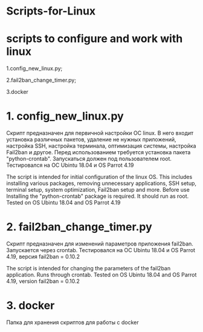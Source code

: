 # Scripts-for-Linux
# scripts to configure and work with linux

1.config_new_linux.py;

2.fail2ban_change_timer.py;

3.docker

# 1. config_new_linux.py
  Скрипт предназначен для первичной настройки ОС linux. В него входит установка различных пакетов, удаление
не нужных приложений, настройка SSH, настройка терминала, оптимизация системы, настройка Fail2ban и другое. Перед использованием
требуется установка пакета "python-crontab". Запускаться должен под пользователем root. Тестировался на ОС Ubintu 18.04 и 
OS Parrot 4.19

  The script is intended for initial configuration of the linux OS. This includes installing various packages, removing
unnecessary applications, SSH setup, terminal setup, system optimization, Fail2ban setup and more. Before use
Installing the "python-crontab" package is required. It should run as root. Tested on OS Ubintu 18.04 and
OS Parrot 4.19

# 2. fail2ban_change_timer.py
  Скрипт предназначен для изменений параметров приложения fail2ban. Запускается через crontab.
Тестировался на ОС Ubintu 18.04 и OS Parrot 4.19, версия fail2ban = 0.10.2

  The script is intended for changing the parameters of the fail2ban application. Runs through crontab.
Tested on OS Ubintu 18.04 and OS Parrot 4.19, version fail2ban = 0.10.2

# 3. docker
  Папка для хранения скриптов для работы с docker
